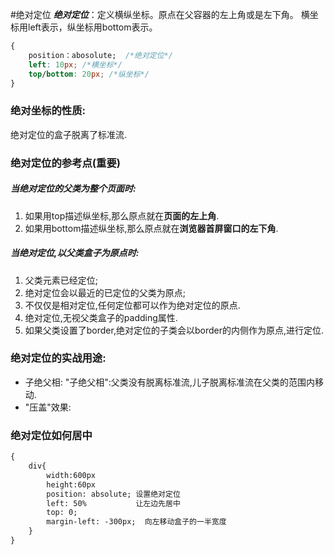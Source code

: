 #绝对定位
***绝对定位***：定义横纵坐标。原点在父容器的左上角或是左下角。
横坐标用left表示，纵坐标用bottom表示。
``` css
{
    position：abosolute;  /*绝对定位*/
    left: 10px; /*横坐标*/
    top/bottom: 20px; /*纵坐标*/
}
```

### 绝对坐标的性质:
绝对定位的盒子脱离了标准流.

### 绝对定位的参考点(重要)
##### 当绝对定位的父类为整个页面时:
1. 如果用top描述纵坐标,那么原点就在**页面的左上角**.
2. 如果用bottom描述纵坐标,那么原点就在**浏览器首屏窗口的左下角**.

##### 当绝对定位,以父类盒子为原点时:
1. 父类元素已经定位;
2. 绝对定位会以最近的已定位的父类为原点;
3. 不仅仅是相对定位,任何定位都可以作为绝对定位的原点.
4. 绝对定位,无视父类盒子的padding属性.
5. 如果父类设置了border,绝对定位的子类会以border的内侧作为原点,进行定位.

### 绝对定位的实战用途:
- 子绝父相:
"子绝父相":父类没有脱离标准流,儿子脱离标准流在父类的范围内移动.
- "压盖"效果:


### 绝对定位如何居中

``` html
{
    div{
        width:600px
        height:60px
        position: absolute; 设置绝对定位
        left: 50%           让左边先居中
        top: 0;
        margin-left: -300px;  向左移动盒子的一半宽度
    }
}
```